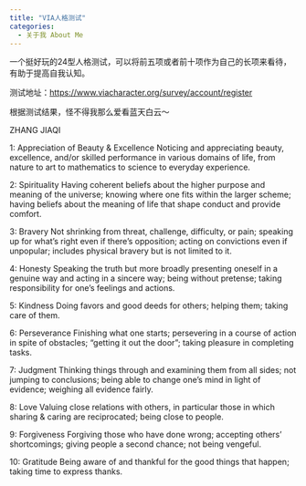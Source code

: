 ```yaml
---
title: "VIA人格测试"
categories:
  - 关于我 About Me
---
```


一个挺好玩的24型人格测试，可以将前五项或者前十项作为自己的长项来看待，有助于提高自我认知。

测试地址：https://www.viacharacter.org/survey/account/register

根据测试结果，怪不得我那么爱看蓝天白云～

ZHANG JIAQI

1: Appreciation of Beauty & Excellence
Noticing and appreciating beauty, excellence, and/or skilled performance in various domains of life, from nature to art to mathematics to science to everyday experience.

2: Spirituality
Having coherent beliefs about the higher purpose and meaning of the universe; knowing where one fits within the larger scheme; having beliefs about the meaning of life that shape conduct and provide comfort.

3: Bravery
Not shrinking from threat, challenge, difficulty, or pain; speaking up for what’s right even if there’s opposition; acting on convictions even if unpopular; includes physical bravery but is not limited to it.

4: Honesty
Speaking the truth but more broadly presenting oneself in a genuine way and acting in a sincere way; being without pretense; taking responsibility for one’s feelings and actions.

5: Kindness
Doing favors and good deeds for others; helping them; taking care of them.

6: Perseverance
Finishing what one starts; persevering in a course of action in spite of obstacles; “getting it out the door”; taking pleasure in completing tasks.

7: Judgment
Thinking things through and examining them from all sides; not jumping to conclusions; being able to change one’s mind in light of evidence; weighing all evidence fairly.

8: Love
Valuing close relations with others, in particular those in which sharing & caring are reciprocated; being close to people.

9: Forgiveness
Forgiving those who have done wrong; accepting others’ shortcomings; giving people a second chance; not being vengeful.

10: Gratitude
Being aware of and thankful for the good things that happen; taking time to express thanks.
